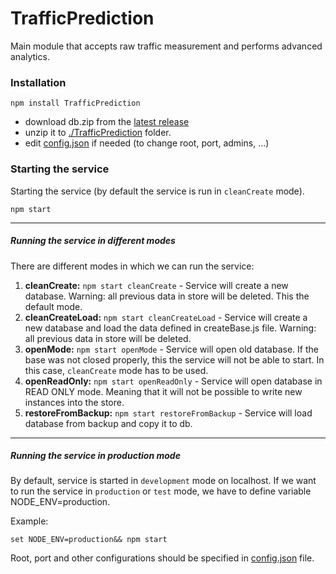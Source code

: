 ﻿# TrafficPrediction

Main module that accepts raw traffic measurement and performs advanced analytics.

### Installation

```
npm install TrafficPrediction
```
- download db.zip from the [latest release](https://github.com/bkazic/mobis-traffic-prediction-node/releases) 
- unzip it to [./TrafficPrediction](https://github.com/bkazic/mobis-traffic-prediction-node/tree/master/TrafficPrediction) folder.
- edit [config.json](https://github.com/bkazic/mobis-traffic-prediction-node/blob/master/TrafficPrediction/config.json) if needed (to change root, port, admins, ...)

### Starting the service

Starting the service (by default the service is run in `cleanCreate` mode).
```
npm start
```

---

##### Running the service in different modes

There are different modes in which we can run the service:

  1. **cleanCreate:** `npm start cleanCreate` - Service will create a new database. Warning: all previous data in store will be deleted. This the default mode.
  2. **cleanCreateLoad:** `npm start cleanCreateLoad` -  Service will create a new database and load the data defined in createBase.js file. Warning: all previous data in store will be deleted.
  3. **openMode:** `npm start openMode` - Service will open old database. If the base was not closed properly, this the service will not be able to start. In this case, `cleanCreate` mode has to be used.
  4. **openReadOnly:** `npm start openReadOnly` - Service will open database in READ ONLY mode. Meaning that it will not be possible to write new instances into the store. 
  5. **restoreFromBackup:** `npm start restoreFromBackup` - Service will load database from backup and copy it to db.

---

##### Running the service in production mode

By default, service is started in `development` mode on localhost. If we want to run the service in `production` or `test` mode, we have to define variable NODE_ENV=production.  

Example:
```
set NODE_ENV=production&& npm start
```
Root, port and other configurations should be specified in [config.json](https://github.com/bkazic/mobis-traffic-prediction-node/blob/master/TrafficPrediction/config.json) file.
